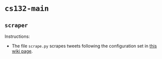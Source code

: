 # `cs132-main`

## `scraper`

Instructions:

- The file `scrape.py` scrapes tweets following the configuration set in [this wiki page](https://github.com/twintproject/twint/wiki/Configuration).
